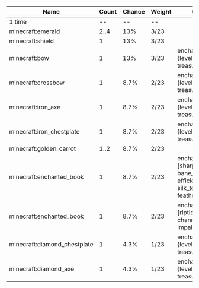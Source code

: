| Name                         | Count | Chance | Weight | Comment                                                                                         |
| ---------------------------- | ----- | ------ | ------ | ----------------------------------------------------------------------------------------------- |
| 1 time                       |    -- |     -- |     -- |                                                                                                 |
| minecraft:emerald            |  2..4 |    13% |   3/23 |                                                                                                 |
| minecraft:shield             |     1 |    13% |   3/23 |                                                                                                 |
| minecraft:bow                |     1 |    13% |   3/23 | enchantments: {levels: 5..15, treasure: true}                                                   |
| minecraft:crossbow           |     1 |   8.7% |   2/23 | enchantments: {levels: 5..20, treasure: true}                                                   |
| minecraft:iron_axe           |     1 |   8.7% |   2/23 | enchantments: {levels: 0..10, treasure: true}                                                   |
| minecraft:iron_chestplate    |     1 |   8.7% |   2/23 | enchantments: {levels: 0..10, treasure: true}                                                   |
| minecraft:golden_carrot      |  1..2 |   8.7% |   2/23 |                                                                                                 |
| minecraft:enchanted_book     |     1 |   8.7% |   2/23 | enchantments: [sharpness, bane_of_arthropods, efficiency, fortune, silk_touch, feather_falling] |
| minecraft:enchanted_book     |     1 |   8.7% |   2/23 | enchantments: [riptide, loyalty, channeling, impaling, mending]                                 |
| minecraft:diamond_chestplate |     1 |   4.3% |   1/23 | enchantments: {levels: 5..15, treasure: true}                                                   |
| minecraft:diamond_axe        |     1 |   4.3% |   1/23 | enchantments: {levels: 5..15, treasure: true}                                                   |
